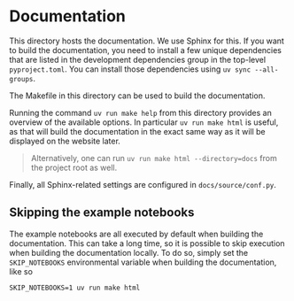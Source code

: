 # Documentation

This directory hosts the documentation. 
We use Sphinx for this.
If you want to build the documentation, you need to install a few unique dependencies that are listed in the development dependencies group in the top-level `pyproject.toml`.
You can install those dependencies using `uv sync --all-groups`.

The Makefile in this directory can be used to build the documentation.

Running the command `uv run make help` from this directory provides an overview of the available options.
In particular `uv run make html` is useful, as that will build the documentation in the exact same way as it will be displayed on the website later.

> Alternatively, one can run `uv run make html --directory=docs` from the project root as well.

Finally, all Sphinx-related settings are configured in `docs/source/conf.py`.

## Skipping the example notebooks

The example notebooks are all executed by default when building the documentation.
This can take a long time, so it is possible to skip execution when building the documentation locally.
To do so, simply set the `SKIP_NOTEBOOKS` environmental variable when building the documentation, like so
```
SKIP_NOTEBOOKS=1 uv run make html
```
